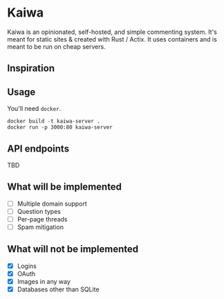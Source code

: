 # Kaiwa

Kaiwa is an opinionated, self-hosted, and simple commenting system.  It's meant for static sites & created with Rust / Actix.  It uses containers and is meant to be run on cheap servers.

## Inspiration

## Usage

You'll need `docker`.

```
docker build -t kaiwa-server .
docker run -p 3000:80 kaiwa-server
```


## API endpoints
TBD

## What will be implemented
- [ ] Multiple domain support
- [ ] Question types
- [ ] Per-page threads
- [ ] Spam mitigation

## What will not be implemented
- [x] Logins
- [x] OAuth
- [x] Images in any way
- [x] Databases other than SQLite